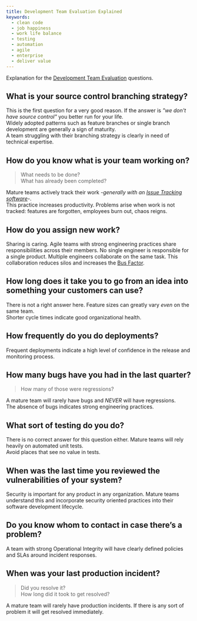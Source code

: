 ```yaml
---
title: Development Team Evaluation Explained
keywords:
  - clean code
  - job happiness
  - work life balance
  - testing
  - automation
  - agile
  - enterprise
  - deliver value
---
```


Explanation for the [Development Team Evaluation](/2018/05/31/development-team-evaluation/) questions.  

## What is your source control branching strategy?  
This is the first question for a very good reason. If the answer is _"we don't have source control"_ you better run for your life.  
Widely adopted patterns such as feature branches or single branch development are generally a sign of maturity.  
A team struggling with their branching strategy is clearly in need of technical expertise.  

## How do you know what is your team working on?  
> What needs to be done?  
> What has already been completed?  

Mature teams actively track their work _-generally with an [Issue Tracking software](https://en.wikipedia.org/wiki/Issue_tracking_system)-_.  
This practice increases productivity. Problems arise when work is not tracked: features are forgotten, employees burn out, chaos reigns.  

## How do you assign new work?  
Sharing is caring. Agile teams with strong engineering practices share responsibilities across their members. No single engineer is responsible for a single product. Multiple engineers collaborate on the same task. This collaboration reduces silos and increases the [Bus Factor](https://en.wikipedia.org/wiki/Bus_factor).  

## How long does it take you to go from an idea into something your customers can use?  
There is not a right answer here. Feature sizes can greatly vary _even_ on the same team.  
Shorter cycle times indicate good organizational health.  

## How frequently do you do deployments?  
Frequent deployments indicate a high level of confidence in the release and monitoring process.  

## How many bugs have you had in the last quarter?  
> How many of those were regressions?  

A mature team will rarely have bugs and *NEVER* will have regressions.  
The absence of bugs indicates strong engineering practices.  

## What sort of testing do you do?  
There is no correct answer for this question either. Mature teams will rely heavily on automated unit tests.  
Avoid places that see no value in tests.  

## When was the last time you reviewed the vulnerabilities of your system?  
Security is important for any product in any organization. Mature teams understand this and incorporate security oriented practices into their software development lifecycle.  

## Do you know whom to contact in case there’s a problem?  
A team with strong Operational Integrity will have clearly defined policies and SLAs around incident responses.  

## When was your last production incident?  
> Did you resolve it?  
>How long did it took to get resolved?  

A mature team will rarely have production incidents. If there is any sort of problem it will get resolved immediately.  

